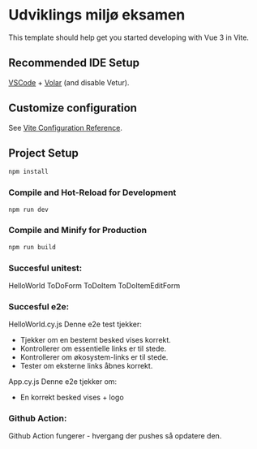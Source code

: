 # Udviklings miljø eksamen

This template should help get you started developing with Vue 3 in Vite.

## Recommended IDE Setup

[VSCode](https://code.visualstudio.com/) + [Volar](https://marketplace.visualstudio.com/items?itemName=Vue.volar) (and disable Vetur).

## Customize configuration

See [Vite Configuration Reference](https://vitejs.dev/config/).

## Project Setup

```sh
npm install
```

### Compile and Hot-Reload for Development

```sh
npm run dev
```

### Compile and Minify for Production

```sh
npm run build
```
### Succesful unitest:
HelloWorld
ToDoForm
ToDoItem
ToDoItemEditForm

### Succesful e2e:
HelloWorld.cy.js 
Denne e2e test tjekker:
- Tjekker om en bestemt besked vises korrekt.
- Kontrollerer om essentielle links er til stede.
- Kontrollerer om økosystem-links er til stede.
- Tester om eksterne links åbnes korrekt.

App.cy.js
Denne e2e tjekker om:
- En korrekt besked vises + logo

### Github Action:
Github Action fungerer - hvergang der pushes så opdatere den.
